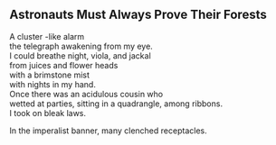 Astronauts Must Always Prove Their Forests
------------------------------------------
A cluster -like alarm  
the telegraph awakening from my eye.  
I could breathe night, viola, and jackal  
from juices and flower heads  
with a brimstone mist  
with nights in my hand.  
Once there was an acidulous cousin who  
wetted at parties, sitting in a quadrangle, among ribbons.  
I took on bleak laws.  
  
In the imperalist banner, many clenched receptacles.  

